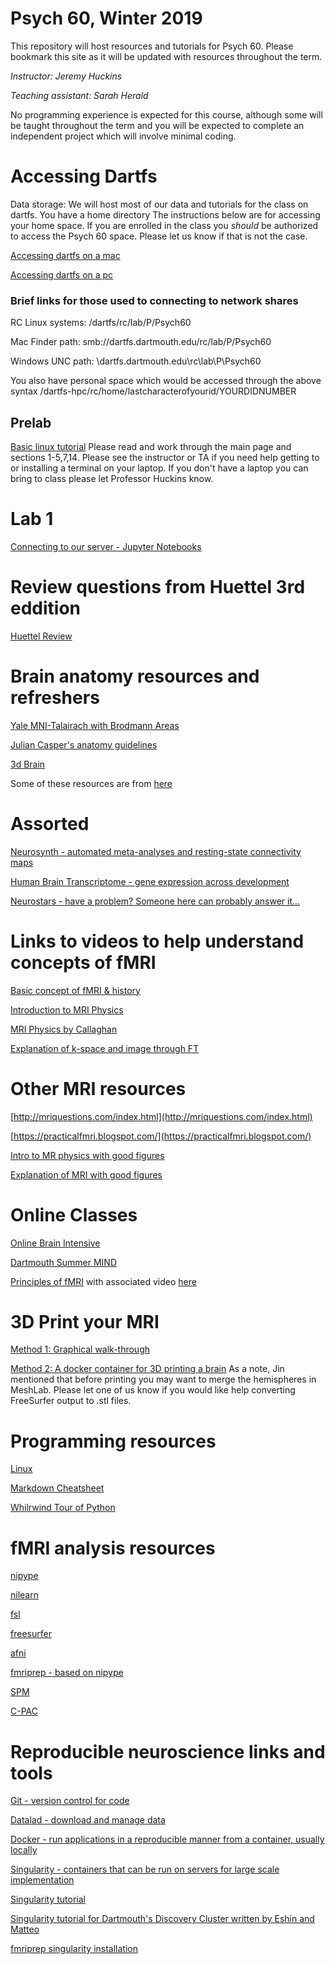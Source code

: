 # Psych 60, Winter 2019
This repository will host resources and tutorials for Psych 60. Please bookmark this site as it will be updated with resources throughout the term.

*Instructor: Jeremy Huckins*

*Teaching assistant: Sarah Herald*

No programming experience is expected for this course, although some will be taught throughout the term and you will be expected to complete an independent project which will involve minimal coding.

# Accessing Dartfs
Data storage: We will host most of our data and tutorials for the class on dartfs. You have a home directory The instructions below are for accessing your home space. If you are enrolled in the class you *should* be authorized to access the Psych 60 space. Please let us know if that is not the case.

[Accessing dartfs on a mac](https://tech.dartmouth.edu/itc/services-support/help-yourself/knowledge-base/access-dartfs-macintosh)

[Accessing dartfs on a pc](https://tech.dartmouth.edu/itc/services-support/help-yourself/knowledge-base/access-dartfs-windows)

### Brief links for those used to connecting to network shares

RC Linux systems:      /dartfs/rc/lab/P/Psych60

Mac Finder path:  smb://dartfs.dartmouth.edu/rc/lab/P/Psych60

Windows UNC path:     \\dartfs.dartmouth.edu\rc\lab\P\Psych60

You also have personal space which would be accessed through the above syntax /dartfs-hpc/rc/home/lastcharacterofyourid/YOURDIDNUMBER


## Prelab
[ Basic linux tutorial](https://ryanstutorials.net/linuxtutorial/) Please read and work through the main page and sections 1-5,7,14. Please see the instructor or TA if you need help getting to or installing a terminal on your laptop. If you don't have a laptop you can bring to class please let Professor Huckins know.


# Lab 1
[Connecting to our server - Jupyter Notebooks](Notebooks/IntroductionToJupyterNotebooks.ipynb)

# Review questions from Huettel 3rd eddition

[Huettel Review](http://sites.sinauer.com/fmri3e/)

# Brain anatomy resources and refreshers

[Yale MNI-Talairach with Brodmann Areas](http://sprout022.sprout.yale.edu/mni2tal/mni2tal.html)

[Julian Casper's anatomy guidelines](https://www.humanbrainmapping.org/files/2017/ED%20Courses/Course%20Materials/Anatomy_Caspers_Julian.pdf)

[3d Brain](https://www.brainfacts.org/3D-Brain#intro=false&focus=Brain-cerebral_hemisphere-right)

Some of these resources are from [here](https://pbeukema.github.io/labhacks/#fmri)

# Assorted

[Neurosynth - automated meta-analyses and resting-state connectivity maps](neurosynth.org)

[Human Brain Transcriptome -  gene expression across development](http://hbatlas.org/pages/hbtd)

[Neurostars - have a problem? Someone here can probably answer it...](https://neurostars.org)

# Links to videos to help understand concepts of fMRI

[Basic concept of fMRI & history](https://www.youtube.com/watch?v=djAxjtN_7VE)

[Introduction to MRI Physics](https://www.youtube.com/watch?v=Ok9ILIYzmaY)

[MRI Physics by Callaghan](http://mriquestions.com/callaghan-videos-on-nmr.html)

[Explanation of k-space and image through FT](https://www.youtube.com/watch?v=FI5frNsRTI4)

# Other MRI resources
[http://mriquestions.com/index.html](http://mriquestions.com/index.html)

[https://practicalfmri.blogspot.com/](https://practicalfmri.blogspot.com/)

[Intro to MR physics with good figures](https://mrimaster.com/physics%20intro.html)

[Explanation of MRI with good figures](https://www.researchgate.net/publication/49645994_Cardiovascular_magnetic_resonance_physics_for_clinicians_Part_I)

# Online Classes
[Online Brain Intensive](https://www.onlinebrainintensive.com/)

[Dartmouth Summer MIND](https://summer-mind.github.io/2017.html)

[Principles of fMRI](https://www.coursera.org/learn/functional-mri) with associated video [here](https://www.youtube.com/playlist?list=PLfXA4opIOVrGHncHRxI3Qa5GeCSudwmxM&disable_polymer=true)

# 3D Print your MRI
[Method 1: Graphical walk-through](https://imgur.com/a/3mFsX)

[Method 2: A docker container for 3D printing a brain](https://github.com/danjonpeterson/brain_printer)
As a note, Jin mentioned that before printing you may want to merge the hemispheres in MeshLab. Please let one of us know if you would like help converting FreeSurfer output to .stl files.

# Programming resources
[Linux](https://ryanstutorials.net/linuxtutorial/)

[Markdown Cheatsheet](https://github.com/adam-p/markdown-here/wiki/Markdown-Cheatsheet)

[Whilrwind Tour of Python](https://github.com/jakevdp/WhirlwindTourOfPython)

# fMRI analysis resources
[nipype](https://nipype.readthedocs.io/en/latest/)

[nilearn](https://nilearn.github.io/)

[fsl](http://fsl.fmrib.ox.ac.uk)

[freesurfer](http://freesurfer.net/)

[afni](https://afni.nimh.nih.gov/)

[fmriprep - based on nipype](https://github.com/poldracklab/fmriprep)

[SPM](https://www.fil.ion.ucl.ac.uk/spm/)

[C-PAC](https://fcp-indi.github.io/docs/user/index.html)

# Reproducible neuroscience links and tools

[Git - version control for code](https://swcarpentry.github.io/git-novice/)

[Datalad - download and manage data](https://www.datalad.org)

[Docker - run applications in a reproducible manner from a container, usually locally](https://www.docker.com)

[Singularity - containers that can be run on servers for large scale implementation](https://www.sylabs.io)

[Singularity tutorial](https://github.com/NIH-HPC/Singularity-Tutorial)

[Singularity tutorial for Dartmouth's Discovery Cluster written by Eshin and Matteo](https://github.com/mtnhuck/IntroToSingularity)

[fmriprep singularity installation](https://fmriprep.readthedocs.io/en/stable/installation.html#singularity-container)
